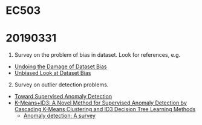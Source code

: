 # EC503

20190331
====

1. Survey on the problem of bias in dataset. Look for references, e.g. 
* <a href="http://undoingbias.csail.mit.edu">Undoing the Damage of Dataset Bias</a>
* <a href="http://people.csail.mit.edu/torralba/research/bias/">Unbiased Look at Dataset Bias</a>

2. Survey on outlier detection problems.
* <a href="https://arxiv.org/pdf/1401.6424.pdf">Toward Supervised Anomaly Detection</a>
* <a href="https://dl.acm.org/citation.cfm?id=1263334">K-Means+ID3: A Novel Method for Supervised Anomaly Detection by Cascading K-Means Clustering and ID3 Decision Tree Learning Methods</a>
  * <a href="https://dl.acm.org/citation.cfm?id=1541882">Anomaly detection: A survey</a>
